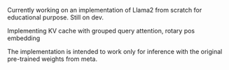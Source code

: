 Currently working on an implementation of Llama2 from scratch for educational purpose. Still on dev.

Implementing KV cache with grouped query attention, rotary pos embedding
 
The implementation is intended to work only for inference with the original pre-trained weights from meta.